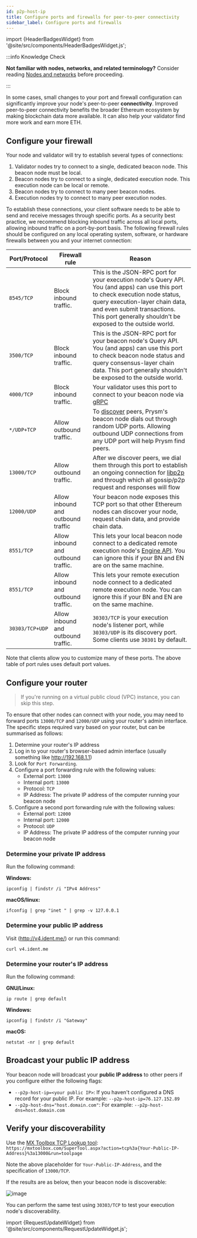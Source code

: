 ```yaml
---
id: p2p-host-ip
title: Configure ports and firewalls for peer-to-peer connectivity
sidebar_label: Configure ports and firewalls
---
```


import {HeaderBadgesWidget} from '@site/src/components/HeaderBadgesWidget.js';

<HeaderBadgesWidget commaDelimitedContributors="Nishant,Raul,Mick" lastVerifiedDateString="August 30th, 2022" lastVerifiedVersionString="v3.0.0" />


:::info Knowledge Check

**Not familiar with nodes, networks, and related terminology?** Consider reading [Nodes and networks](../concepts/nodes-networks.md) before proceeding. 

:::

In some cases, small changes to your port and firewall configuration can significantly improve your node's peer-to-peer **connectivity**. Improved peer-to-peer connectivity benefits the broader Ethereum ecosystem by making blockchain data more available. It can also help your validator find more work and earn more ETH.

## Configure your firewall

Your node and validator will try to establish several types of connections:

 1. Validator nodes try to connect to a single, dedicated beacon node. This beacon node must be local.
 2. Beacon nodes try to connect to a single, dedicated execution node. This execution node can be local or remote.
 3. Beacon nodes try to connect to many peer beacon nodes.
 4. Execution nodes try to connect to many peer execution nodes.

To establish these connections, your client software needs to be able to send and receive messages through specific ports. As a security best practice, we recommend blocking inbound traffic across all local ports, allowing inbound traffic on a port-by-port basis. The following firewall rules should be configured on any local operating system, software, or hardware firewalls between you and your internet connection:


| Port/Protocol   | Firewall rule                       | Reason                                                                                                                                                                                                                                                         |
|-----------------|-------------------------------------|----------------------------------------------------------------------------------------------------------------------------------------------------------------------------------------------------------------------------------------------------------------|
| `8545/TCP`      | Block inbound traffic.              | This is the JSON-RPC port for your execution node's Query API. You (and apps) can use this port to check execution node status, query execution-layer chain data, and even submit transactions. This port generally shouldn't be exposed to the outside world. |
| `3500/TCP`      | Block inbound traffic.              | This is the JSON-RPC port for your beacon node's Query API. You (and apps) can use this port to check beacon node status and query consensus-layer chain data. This port generally shouldn't be exposed to the outside world.                                  |
| `4000/TCP`      | Block inbound traffic.              | Your validator uses this port to connect to your beacon node via [gRPC](https://grpc.io)                                                                                                                                                                       |
| `*/UDP+TCP`     | Allow outbound traffic.             | To [discover](https://github.com/ethereum/devp2p/wiki/Discovery-Overview) peers, Prysm's beacon node dials out through random UDP ports. Allowing outbound UDP connections from any UDP port will help Prysm find peers.                                       |
| `13000/TCP`     | Allow outbound traffic.             | After we discover peers, we dial them through this port to establish an ongoing connection for [libp2p](https://libp2p.io/) and through which all gossip/p2p request and responses will flow                                                                   |
| `12000/UDP`     | Allow inbound and outbound traffic  | Your beacon node exposes this TCP port so that other Ethereum nodes can discover your node, request chain data, and provide chain data.                                                                                                                        |
| `8551/TCP`      | Allow inbound and outbound traffic. | This lets your local beacon node connect to a dedicated remote execution node's [Engine API](https://github.com/ethereum/execution-apis/blob/main/src/engine/specification.md). You can ignore this if your BN and EN are on the same machine.                 |
| `8551/TCP`      | Allow inbound and outbound traffic. | This lets your remote execution node connect to a dedicated remote execution node. You can ignore this if your BN and EN are on the same machine.                                                                                                              |
| `30303/TCP+UDP` | Allow inbound and outbound traffic. | `30303/TCP` is your execution node's listener port, while `30303/UDP` is its discovery port. Some clients use `30301` by default.                                                                                                                              |

Note that clients allow you to customize many of these ports. The above table of port rules uses default port values.



## Configure your router

> If you're running on a virtual public cloud (VPC) instance, you can skip this step.

To ensure that other nodes can connect with your node, you may need to forward ports `13000/TCP` and `12000/UDP` using your router's admin interface.  The specific steps required vary based on your router, but can be summarised as follows:

1. Determine your router's IP address
2. Log in to your router's browser-based admin interface (usually something like http://192.168.1.1)
3. Look for `Port Forwarding`.
4. Configure a port forwarding rule with the following values:
    - External port: `13000`
    - Internal port: `13000`
    - Protocol: `TCP`
    - IP Address: The private IP address of the computer running your beacon node
5. Configure a second port forwarding rule with the following values:
    - External port: `12000`
    - Internal port: `12000`
    - Protocol: `UDP`
    - IP Address: The private IP address of the computer running your beacon node


### Determine your private IP address

Run the following command:


**Windows:**
```
ipconfig | findstr /i "IPv4 Address"
```
**macOS/linux:**
```
ifconfig | grep "inet " | grep -v 127.0.0.1
```

### Determine your public IP address

Visit (http://v4.ident.me/) or run this command:

```
curl v4.ident.me
```

### Determine your router's IP address

Run the following command:

**GNU/Linux:**
```
ip route | grep default
```
**Windows:**
```
ipconfig | findstr /i "Gateway"
```
**macOS:**
```
netstat -nr | grep default
```

## Broadcast your public IP address

Your beacon node will broadcast your **public IP address** to other peers if you configure either the following flags:

 - `--p2p-host-ip=<your public IP>`: If you haven't configured a DNS record for your public IP. For example: `--p2p-host-ip=76.127.152.89`
 - `--p2p-host-dns="host.domain.com"`: For example: `--p2p-host-dns=host.domain.com`


## Verify your discoverability

Use the [MX Toolbox TCP Lookup tool](https://mxtoolbox.com/SuperTool.aspx?): `https://mxtoolbox.com/SuperTool.aspx?action=tcp%3a{Your-Public-IP-Address}%3a13000&run=toolpage`

Note the above placeholder for `Your-Public-IP-Address`, and the specification of `13000/TCP`.

If the results are as below, then your beacon node is discoverable:

![image](https://user-images.githubusercontent.com/2212651/81552111-7c703400-93a0-11ea-83b5-abeebc63c285.png)

You can perform the same test using `30303/TCP` to test your execution node's discoverability.



import {RequestUpdateWidget} from '@site/src/components/RequestUpdateWidget.js';

<RequestUpdateWidget />